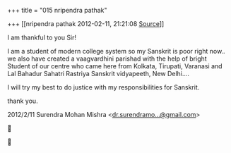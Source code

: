 +++
title = "015 nripendra pathak"

+++
[[nripendra pathak	2012-02-11, 21:21:08 [Source](https://groups.google.com/g/bvparishat/c/q3t--ylMwIU)]]



I am thankful to you Sir!

I am a student of modern college system so my Sanskrit is poor right now.. we also have created a vaagvardhini parishad with the help of bright Student of our centre who came here from Kolkata, Tirupati, Varanasi and Lal Bahadur Sahatri Rastriya Sanskrit vidyapeeth, New Delhi....

I will try my best to do justice with my responsibilities for Sanskrit.

thank you.  
  

2012/2/11 Surendra Mohan Mishra \<[dr.surendramo...@gmail.com]()\>






